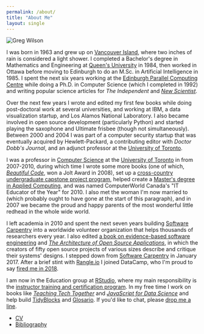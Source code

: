 ```yaml
---
permalink: /about/
title: "About Me"
layout: single
---
```


![Greg Wilson]({{site.github.url}}/files/gvwilson-toque-2013.jpg)

I was born in 1963 and grew up on [Vancouver Island](http://www.town.lakecowichan.bc.ca/),
where two inches of rain is considered a light shower.
I completed a Bachelor's degree in Mathematics and Engineering at [Queen's University](http://www.queensu.ca) in 1984,
then worked in Ottawa before moving to Edinburgh
to do an M.Sc. in Artificial Intelligence in 1985.
I spent the next six years working at the [Edinburgh Parallel Computing Centre](http://www.epcc.ed.ac.uk/)
while doing a Ph.D. in Computer Science (which I completed in 1992)
and writing popular science articles for *The Independent* and [*New Scientist*](https://www.newscientist.com/).

Over the next few years
I wrote and edited my first few books
while doing post-doctoral work at several universities,
and working at IBM, a data visualization startup, and Los Alamos National Laboratory.
I also became involved in open source development (particularly Python)
and started playing the saxophone and Ultimate frisbee (though not simultaneously).
Between 2000 and 2004 I was part of a computer security startup
that was eventually acquired by Hewlett-Packard,
a contributing editor with *Doctor Dobb's Journal*,
and an adjunct professor at the [University of Toronto](http://www.utoronto.ca).

I was a professor in [Computer Science](http://web.cs.toronto.edu/)
at the [University of Toronto](http://www.utoronto.ca) in from 2007-2010,
during which time I wrote some more books
(one of which, [*Beautiful Code*](http://www.amazon.com/Beautiful-Code-Leading-Programmers-Practice/dp/0596510047/),
won a Jolt Award in 2008),
set up a [cross-country undergraduate capstone project program](http://ucosp.ca/),
helped create a [Master's degree in Applied Computing](https://mscac.utoronto.ca/),
and was named ComputerWorld Canada's "IT Educator of the Year" for 2010.
I also met the woman I'm now married to (which probably ought to have gone at the start of this paragraph),
and in 2007 we became the proud and happy parents of
the most wonderful little redhead in the whole wide world.

I left academia in 2010
and spent the next seven years building [Software Carpentry](https://carpentries.org) into
a worldwide volunteer organization that helps thousands of researchers every year.
I also edited [a book on evidence-based software engineering](http://www.amazon.com/Making-Software-Really-Works-Believe/dp/0596808321/)
and [*The Architecture of Open Source Applications*](http://aosabook.org),
in which the creators of fifty open source projects of various sizes describe and critique their systems' designs.
I stepped down from [Software Carpentry](https://software-carpentry.org) in January 2017.
After a brief stint with [Rangle.io](http://rangle.io) I joined DataCamp,
who I'm proud to say [fired me in 2018](https://www.buzzfeednews.com/article/daveyalba/datacamp-sexual-harassment-metoo-tech-startup).

I am now in the Education group at [RStudio](http://rstudio.com),
where my main responsibility is the [instructor training and certification program](http://education.rstudio.com/trainers).
In my free time I work on books like [*Teaching Tech Together*](http://teachtogether.tech)
and [*JavaScript for Data Science*](http://js4ds.org)
and help build [TidyBlocks](http://tidyblocks.tech) and [Glosario](https://glosario.carpentries.org/).
If you'd like to chat, please [drop me a line](mailto:gvwilson@third-bit.com).

- [CV]({{site.github.url}}/cv/gvwilson.pdf)
- [Bibliography]({{site.github.url}}/cv/bib.html)
